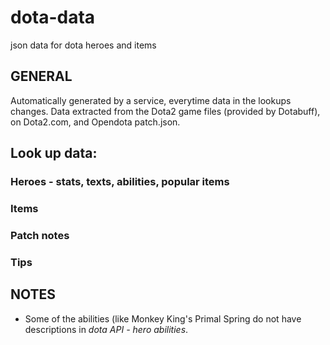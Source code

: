 # dota-data
json data for dota heroes and items

## GENERAL
Automatically generated by a service, everytime data in the lookups changes.
Data extracted from the Dota2 game files (provided by Dotabuff), on Dota2.com, and Opendota patch.json.

## Look up data:
### Heroes - stats, texts, abilities, popular items
### Items
### Patch notes
### Tips

## NOTES
- Some of the abilities (like Monkey King's Primal Spring do not have descriptions in *dota API - hero abilities*. 
